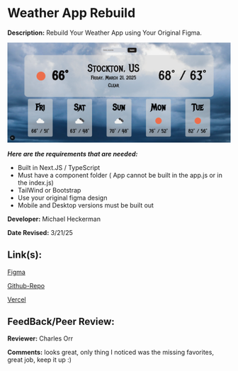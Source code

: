 # Weather App Rebuild

**Description:** Rebuild Your Weather App using Your Original Figma.

![Design preview for Weather App Rebuild](./src/assets/WeatherScreenshot.png)

***Here are the requirements that are needed:***
- Built in Next.JS / TypeScript 
- Must have a component folder ( App cannot be built in the app.js or in the index.js)
- TailWind or Bootstrap
- Use your original figma design
- Mobile and Desktop versions must be built out


**Developer:** Michael Heckerman

**Date Revised:** 3/21/25


## Link(s):

[Figma](https://www.figma.com/design/cj4u1KZ6hjWFjEGZiu7Kcw/WeathrSprint?node-id=0-1&p=f&t=RUtDq0MmJ5j0GkRk-0)

[Github-Repo](https://github.com/mkheck13/weatherapprebuild)

[Vercel](https://weatherapprebuild-phi.vercel.app/)

## FeedBack/Peer Review: 

**Reviewer:** Charles Orr

**Comments:** looks great, only thing I noticed was the missing favorites, great job, keep it up :)
